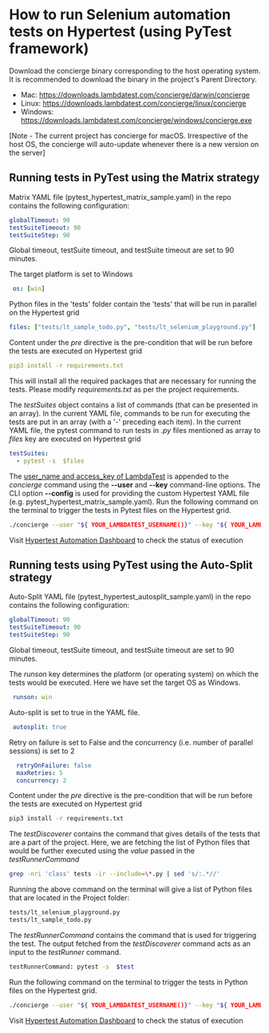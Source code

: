 # How to run Selenium automation tests on Hypertest (using PyTest framework)

Download the concierge binary corresponding to the host operating system. It is recommended to download the binary in the project's Parent Directory.

* Mac: https://downloads.lambdatest.com/concierge/darwin/concierge
* Linux: https://downloads.lambdatest.com/concierge/linux/concierge
* Windows: https://downloads.lambdatest.com/concierge/windows/concierge.exe

[Note - The current project has concierge for macOS. Irrespective of the host OS, the concierge will auto-update whenever there is a new version on the server]

## Running tests in PyTest using the Matrix strategy

Matrix YAML file (pytest_hypertest_matrix_sample.yaml) in the repo contains the following configuration:

```yaml
globalTimeout: 90
testSuiteTimeout: 90
testSuiteStep: 90
```

Global timeout, testSuite timeout, and testSuite timeout are set to 90 minutes.
 
The target platform is set to Windows

```yaml
 os: [win]
```

Python files in the 'tests' folder contain the 'tests' that will be run in parallel on the Hypertest grid

```yaml
files: ["tests/lt_sample_todo.py", "tests/lt_selenium_playground.py"]
```

Content under the *pre* directive is the pre-condition that will be run before the tests are executed on Hypertest grid

```yaml
pip3 install -r requirements.txt
```

This will install all the required packages that are necessary for running the tests. Please modify *requirements.txt* as per the project requirements.

The *testSuites* object contains a list of commands (that can be presented in an array). In the current YAML file, commands to be run for executing the tests are put in an array (with a '-' preceding each item). In the current YAML file, the pytest command to run tests in *.py* files mentioned as array to *files* key are executed on Hypertest grid

```yaml
testSuites:
  - pytest -s  $files
```

The [user_name and access_key of LambdaTest](https://accounts.lambdatest.com/detail/profile) is appended to the *concierge* command using the **--user** and **--key** command-line options. The CLI option **--config** is used for providing the custom Hypertest YAML file (e.g. pytest_hypertest_matrix_sample.yaml). Run the following command on the terminal to trigger the tests in Pytest files on the Hypertest grid.

```bash
./concierge --user "${ YOUR_LAMBDATEST_USERNAME()}" --key "${ YOUR_LAMBDATEST_ACCESS_KEY()}" --config pytest_hypertest_matrix_sample.yaml --verbose
```

Visit [Hypertest Automation Dashboard](https://automation.lambdatest.com/hypertest) to check the status of execution

## Running tests using PyTest using the Auto-Split strategy

Auto-Split YAML file (pytest_hypertest_autosplit_sample.yaml) in the repo contains the following configuration:

```yaml
globalTimeout: 90
testSuiteTimeout: 90
testSuiteStep: 90
```

Global timeout, testSuite timeout, and testSuite timeout are set to 90 minutes.
 
The *runson* key determines the platform (or operating system) on which the tests would be executed. Here we have set the target OS as Windows.

```yaml
 runson: win
``` 

Auto-split is set to true in the YAML file.

```yaml
 autosplit: true
``` 

Retry on failure is set to False and the concurrency (i.e. number of parallel sessions) is set to 2

```yaml
  retryOnFailure: false
  maxRetries: 5
  concurrency: 2
```

Content under the *pre* directive is the pre-condition that will be run before the tests are executed on Hypertest grid

```bash
pip3 install -r requirements.txt
```

The *testDiscoverer* contains the command that gives details of the tests that are a part of the project. Here, we are fetching the list of Python files that would be further executed using the *value* passed in the *testRunnerCommand*

```bash
grep -nri 'class' tests -ir --include=\*.py | sed 's/:.*//'
```

Running the above command on the terminal will give a list of Python files that are located in the Project folder:

```bash
tests/lt_selenium_playground.py
tests/lt_sample_todo.py
```

The *testRunnerCommand* contains the command that is used for triggering the test. The output fetched from the *testDiscoverer* command acts as an input to the *testRunner* command.

```bash
testRunnerCommand: pytest -s  $test
```

Run the following command on the terminal to trigger the tests in Python files on the Hypertest grid.

```bash
./concierge --user "${ YOUR_LAMBDATEST_USERNAME()}" --key "${ YOUR_LAMBDATEST_ACCESS_KEY()}" --config pytest_hypertest_autosplit_sample.yaml --verbose
```

Visit [Hypertest Automation Dashboard](https://automation.lambdatest.com/hypertest) to check the status of execution
